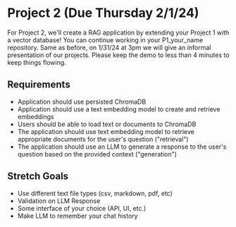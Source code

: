 # Project 2 (Due Thursday 2/1/24)

For Project 2, we'll create a RAG application by extending your Project 1 with a vector database! You can continue working in your P1_your_name repository.
Same as before, on 1/31/24 at 3pm we will give an informal presentation of our projects. Please keep the demo to less than 4 minutes to keep things flowing. 

## Requirements
- Application should use persisted ChromaDB
- Application should use a text embedding model to create and retrieve embeddings
- Users should be able to load text or documents to ChromaDB
- The application should use text embedding model to retrieve appropriate documents for the user's question ("retrieval")
- The application should use an LLM to generate a response to the user's question based on the provided context ("generation")

## Stretch Goals
- Use different text file types (csv, markdown, pdf, etc)
- Validation on LLM Response
- Some interface of your choice (API, UI, etc.)
- Make LLM to remember your chat history